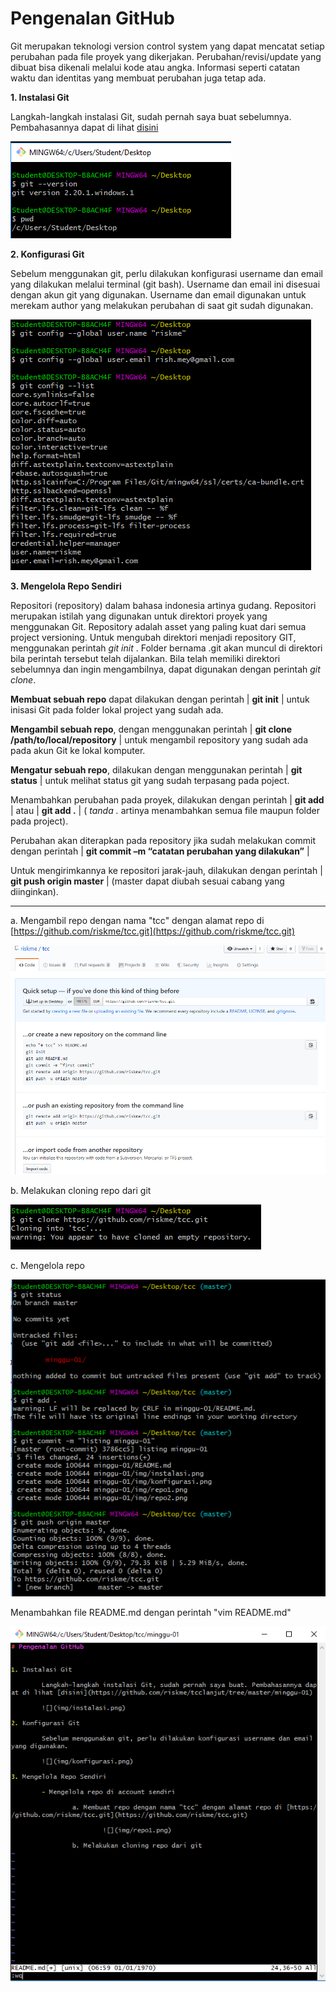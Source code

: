 # Pengenalan GitHub

Git merupakan teknologi version control system yang dapat mencatat setiap perubahan pada file proyek yang dikerjakan. Perubahan/revisi/update yang dibuat bisa dikenali melalui kode atau angka. Informasi seperti catatan waktu dan identitas yang membuat perubahan juga tetap ada. 

**1. Instalasi Git**

Langkah-langkah instalasi Git, sudah pernah saya buat sebelumnya. Pembahasannya dapat di lihat [disini](https://github.com/riskme/tcclanjut/tree/master/minggu-01)
 
  ![](img/instalasi.png)

**2. Konfigurasi Git**

Sebelum menggunakan git, perlu dilakukan konfigurasi username dan email yang dilakukan melalui terminal (git bash). Username dan email ini disesuai dengan akun git yang digunakan. Username dan email digunakan untuk merekam author yang melakukan perubahan di saat git sudah digunakan.

  ![](img/konfigurasi.png)

**3. Mengelola Repo Sendiri**

Repositori (repository) dalam bahasa indonesia artinya gudang. Repositori merupakan istilah yang digunakan untuk direktori proyek yang menggunakan Git. Repository adalah asset yang paling kuat dari semua project versioning. Untuk mengubah direktori menjadi repository GIT, menggunakan perintah *git init <directory>*. Folder bernama .git akan muncul di direktori bila perintah tersebut telah dijalankan. Bila telah memiliki direktori sebelumnya dan ingin mengambilnya, dapat digunakan dengan perintah *git clone*.

**Membuat sebuah repo** dapat dilakukan dengan perintah | **git init** | untuk inisasi Git pada folder lokal project yang sudah ada.

**Mengambil sebuah repo**, dengan menggunakan perintah | **git clone /path/to/local/repository** | untuk mengambil repository yang sudah ada pada akun Git ke lokal komputer.

**Mengatur sebuah repo**, dilakukan dengan menggunakan perintah | **git status** | untuk melihat status git yang sudah terpasang pada poject.

Menambahkan perubahan pada proyek, dilakukan dengan perintah | **git add <filename>** | atau | **git add .** | ( *tanda .* artinya menambahkan semua file maupun folder pada project).

Perubahan akan diterapkan pada repository jika sudah melakukan commit dengan perintah | **git commit –m “catatan perubahan yang dilakukan”** |

Untuk mengirimkannya ke repositori jarak-jauh, dilakukan dengan perintah | **git push origin master** | (master dapat diubah sesuai cabang yang diinginkan).

---- -----

  a. Mengambil repo dengan nama "tcc" dengan alamat repo di [https://github.com/riskme/tcc.git](https://github.com/riskme/tcc.git)

   ![](img/repo1.png)

  b. Melakukan cloning repo dari git

   ![](img/repo2.png)
			
  c. Mengelola repo
		
   ![](img/repo3.png)
			
  Menambahkan file README.md dengan perintah "vim README.md"
			
   ![](img/vim.png)


